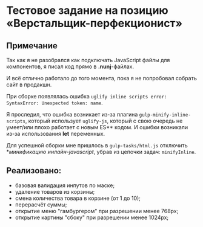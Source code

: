 # Тестовое задание на позицию «Верстальщик-перфекционист»

## Примечание

Так как я не разобрался как подключать JavaScript файлы для компонентов, я писал код прямо в **.nunj**-файлах.

И всё отлично работало до того момента, пока я не попробовал собрать сайт в продакшн.

При сборке появлялась ошибка ``uglify inline scripts error: SyntaxError: Unexpected token: name``.


Я проследил, что ошибка возникает из-за плагина ``gulp-minify-inline-scripts``, который использует ``uglify-js``, который с свою очередь не умеет/или плохо работает с новым ES** кодом. И ошибки возникали из-за использования **let** переменных.

Для успешной сборки мне пришлось в ``gulp-tasks/html.js`` отключить **минификацию инлайн-javascript*, убрав из цепочки задач: ``minifyInline``.

## Реализовано:
- базовая валидация инпутов по маске;
- удаление товаров из корзины;
- смена количества товара в корзине (от 1 до 10);
- перерасчёт суммы;
- открытие меню "гамбургером" при разрешении менее 768px;
- открытие картины "сбоку" при разрешении менее 1024px;

